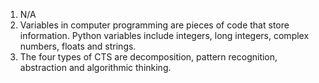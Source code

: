 1. N/A
2. Variables in computer programming are pieces of code that store information. Python variables include integers, long integers, complex numbers, floats and strings.
3. The four types of CTS are decomposition, pattern recognition, abstraction and algorithmic thinking. 
